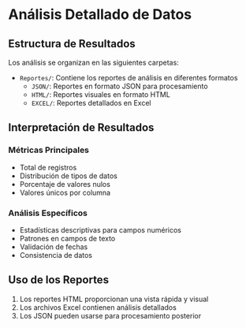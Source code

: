 # Análisis Detallado de Datos

## Estructura de Resultados

Los análisis se organizan en las siguientes carpetas:

- `Reportes/`: Contiene los reportes de análisis en diferentes formatos
  - `JSON/`: Reportes en formato JSON para procesamiento
  - `HTML/`: Reportes visuales en formato HTML
  - `EXCEL/`: Reportes detallados en Excel

## Interpretación de Resultados

### Métricas Principales
- Total de registros
- Distribución de tipos de datos
- Porcentaje de valores nulos
- Valores únicos por columna

### Análisis Específicos
- Estadísticas descriptivas para campos numéricos
- Patrones en campos de texto
- Validación de fechas
- Consistencia de datos

## Uso de los Reportes

1. Los reportes HTML proporcionan una vista rápida y visual
2. Los archivos Excel contienen análisis detallados
3. Los JSON pueden usarse para procesamiento posterior
